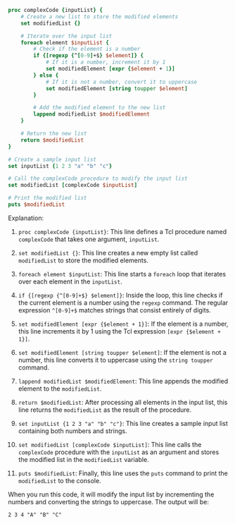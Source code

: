 ```tcl
proc complexCode {inputList} {
    # Create a new list to store the modified elements
    set modifiedList {}

    # Iterate over the input list
    foreach element $inputList {
        # Check if the element is a number
        if {[regexp {^[0-9]+$} $element]} {
            # If it is a number, increment it by 1
            set modifiedElement [expr {$element + 1}]
        } else {
            # If it is not a number, convert it to uppercase
            set modifiedElement [string toupper $element]
        }

        # Add the modified element to the new list
        lappend modifiedList $modifiedElement
    }

    # Return the new list
    return $modifiedList
}

# Create a sample input list
set inputList {1 2 3 "a" "b" "c"}

# Call the complexCode procedure to modify the input list
set modifiedList [complexCode $inputList]

# Print the modified list
puts $modifiedList
```

Explanation:

1. `proc complexCode {inputList}`: This line defines a Tcl procedure named `complexCode` that takes one argument, `inputList`.

2. `set modifiedList {}`: This line creates a new empty list called `modifiedList` to store the modified elements.

3. `foreach element $inputList`: This line starts a `foreach` loop that iterates over each element in the `inputList`.

4. `if {[regexp {^[0-9]+$} $element]}`: Inside the loop, this line checks if the current element is a number using the `regexp` command. The regular expression `^[0-9]+$` matches strings that consist entirely of digits.

5. `set modifiedElement [expr {$element + 1}]`: If the element is a number, this line increments it by 1 using the Tcl expression `[expr {$element + 1}]`.

6. `set modifiedElement [string toupper $element]`: If the element is not a number, this line converts it to uppercase using the `string toupper` command.

7. `lappend modifiedList $modifiedElement`: This line appends the modified element to the `modifiedList`.

8. `return $modifiedList`: After processing all elements in the input list, this line returns the `modifiedList` as the result of the procedure.

9. `set inputList {1 2 3 "a" "b" "c"}`: This line creates a sample input list containing both numbers and strings.

10. `set modifiedList [complexCode $inputList]`: This line calls the `complexCode` procedure with the `inputList` as an argument and stores the modified list in the `modifiedList` variable.

11. `puts $modifiedList`: Finally, this line uses the `puts` command to print the `modifiedList` to the console.

When you run this code, it will modify the input list by incrementing the numbers and converting the strings to uppercase. The output will be:

```
2 3 4 "A" "B" "C"
```